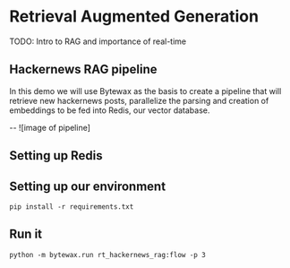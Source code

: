# Retrieval Augmented Generation

TODO: Intro to RAG and importance of real-time

## Hackernews RAG pipeline

In this demo we will use Bytewax as the basis to create a pipeline that will retrieve new hackernews posts, parallelize the parsing and creation of embeddings to be fed into Redis, our vector database.

-- ![image of pipeline]

## Setting up Redis

## Setting up our environment

```
pip install -r requirements.txt
```

## Run it

```
python -m bytewax.run rt_hackernews_rag:flow -p 3
```
